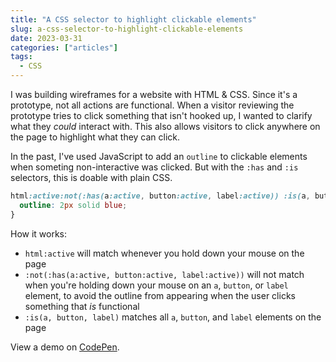 ```yaml
---
title: "A CSS selector to highlight clickable elements"
slug: a-css-selector-to-highlight-clickable-elements
date: 2023-03-31
categories: ["articles"]
tags:
  - CSS
---
```


I was building wireframes for a website with HTML & CSS. Since it's a prototype, not all actions are functional. When a visitor reviewing the prototype tries to click something that isn't hooked up, I wanted to clarify what they _could_ interact with. This also allows visitors to click anywhere on the page to highlight what they can click.

In the past, I've used JavaScript to add an `outline` to clickable elements when someting non-interactive was clicked. But with the `:has` and `:is` selectors, this is doable with plain CSS.

```css
html:active:not(:has(a:active, button:active, label:active)) :is(a, button, label) {
  outline: 2px solid blue;
}
```

How it works:

- `html:active` will match whenever you hold down your mouse on the page
- `:not(:has(a:active, button:active, label:active))` will not match when you're holding down your mouse on an `a`, `button`, or `label` element, to avoid the outline from appearing when the user clicks something that _is_ functional
- `:is(a, button, label)` matches all  `a`, `button`, and `label` elements on the page

View a demo on [CodePen](https://codepen.io/sebdd/pen/ZEMwxqB?editors=1100).
